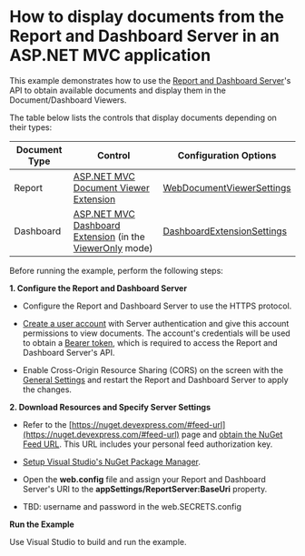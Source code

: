 # How to display documents from the Report and Dashboard Server in an ASP.NET MVC application

This example demonstrates how to use the [Report and Dashboard Server](https://docs.devexpress.com/ReportServer/12432/index)'s API to obtain available documents and display them in the Document/Dashboard Viewers.

The table below lists the controls that display documents depending on their types:

| Document Type | Control | Configuration Options |
|---|---|---|
| Report | [ASP.NET MVC Document Viewer Extension](https://docs.devexpress.com/AspNet/114491/asp.net-mvc-extensions/reporting/document-viewer/html5-document-viewer) | [WebDocumentViewerSettings](https://docs.devexpress.com/AspNet/DevExpress.Web.Mvc.WebDocumentViewerSettings) |
| Dashboard | [ASP.NET MVC Dashboard Extension](https://docs.devexpress.com/Dashboard/16977/creating-the-designer-and-viewer-applications/web-dashboard/asp.net-mvc-dashboard-extension) (in the [ViewerOnly](https://docs.devexpress.com/Dashboard/16982/creating-the-designer-and-viewer-applications/web-dashboard/asp.net-mvc-dashboard-extension/designer-and-viewer-modes) mode) | [DashboardExtensionSettings](https://docs.devexpress.com/Dashboard/DevExpress.DashboardWeb.Mvc.DashboardExtensionSettings) |

Before running the example, perform the following steps:

**1. Configure the Report and Dashboard Server**

* Configure the Report and Dashboard Server to use the HTTPS protocol.

* [Create a user account](https://docs.devexpress.com/ReportServer/14361/administrative-panel/manage-user-accounts-and-grant-security-permissions) with Server authentication and give this account permissions to view documents. The account's credentials will be used to obtain a [Bearer token](https://oauth.net/2/bearer-tokens/), which is required to access the Report and Dashboard Server's API.

* Enable Cross-Origin Resource Sharing (CORS) on the screen with the [General Settings](https://docs.devexpress.com/ReportServer/119485/administrative-panel/manage-server-settings/general-settings) and restart the Report and Dashboard Server to apply the changes.

**2. Download Resources and Specify Server Settings**

* Refer to the [https://nuget.devexpress.com/#feed-url](https://nuget.devexpress.com/#feed-url) page and [obtain the NuGet Feed URL](https://docs.devexpress.com/GeneralInformation/116042/installation/install-devexpress-controls-using-nuget-packages/obtain-your-nuget-feed-url). This URL includes your personal feed authorization key.

* [Setup Visual Studio's NuGet Package Manager](https://docs.devexpress.com/GeneralInformation/116698/installation/install-devexpress-controls-using-nuget-packages/setup-visual-studio's-nuget-package-manager).

* Open the **web.config** file and assign your Report and Dashboard Server's URI to the **appSettings/ReportServer:BaseUri** property.

* TBD: username and password in the web.SECRETS.config

**Run the Example**

Use Visual Studio to build and run the example.



